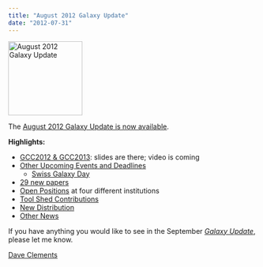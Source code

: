 ```yaml
---
title: "August 2012 Galaxy Update"
date: "2012-07-31"
---
```

<div class='right'><a href='/src/galaxy-updates/2012-08/index.md'><img src="/src/images/logos/GalaxyUpdate200.png" alt="August 2012 Galaxy Update" width=150 /></a></div>

The [August 2012 Galaxy Update is now available](/src/galaxy-updates/2012-08/index.md). 

**Highlights:**

* [GCC2012 & GCC2013](/src/galaxy-updates/2012-08/index.md#gcc2012--gcc2013): slides are there; video is coming
* [Other Upcoming Events and Deadlines](/src/galaxy-updates/2012-08/index.md#upcoming-events-and-deadlines)
  * [Swiss Galaxy Day](/src/galaxy-updates/2012-08/index.md#swiss-galaxy-day)
* [29 new papers](/src/galaxy-updates/2012-08/index.md#new-papers)
* [Open Positions](/src/galaxy-updates/2012-08/index.md#whos-hiring) at four different institutions
* [Tool Shed Contributions](/src/galaxy-updates/2012-08/index.md#toolshed-contributions)
* [New Distribution](/src/galaxy-updates/2012-08/index.md#new-distributions)
* [Other News](/src/galaxy-updates/2012-08/index.md#other-news)

If you have anything you would like to see in the September *[Galaxy Update](/src/galaxy-updates/index.md)*, please let me know.

[Dave Clements](/src/people/dave-clements/index.md)
